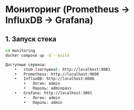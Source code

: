 # Мониторинг (Prometheus -> InfluxDB -> Grafana)

## 1. Запуск стека



```bash
cd monitoring
docker compose up -d --build

Доступные сервисы:
	•	stub (заглушка): http://localhost:8081
	•	Prometheus: http://localhost:9090
	•	InfluxDB: http://localhost:8086
	    •	Логин: admin
	    •	Пароль: adminpass
	•	Grafana: http://localhost:3001
	    •	Логин: admin
	    •	Пароль: admin